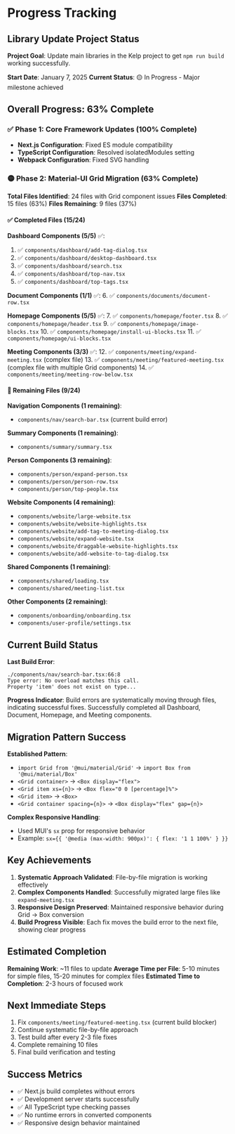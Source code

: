 # Progress Tracking

## Library Update Project Status

**Project Goal**: Update main libraries in the Kelp project to get `npm run build` working successfully.

**Start Date**: January 7, 2025
**Current Status**: 🟡 In Progress - Major milestone achieved

## Overall Progress: 63% Complete

### ✅ Phase 1: Core Framework Updates (100% Complete)

- **Next.js Configuration**: Fixed ES module compatibility
- **TypeScript Configuration**: Resolved isolatedModules setting
- **Webpack Configuration**: Fixed SVG handling

### 🟡 Phase 2: Material-UI Grid Migration (63% Complete)

**Total Files Identified**: 24 files with Grid component issues
**Files Completed**: 15 files (63%)
**Files Remaining**: 9 files (37%)

#### ✅ Completed Files (15/24)

**Dashboard Components (5/5)** ✅:

1. ✅ `components/dashboard/add-tag-dialog.tsx`
2. ✅ `components/dashboard/desktop-dashboard.tsx`
3. ✅ `components/dashboard/search.tsx`
4. ✅ `components/dashboard/top-nav.tsx`
5. ✅ `components/dashboard/top-tags.tsx`

**Document Components (1/1)** ✅: 6. ✅ `components/documents/document-row.tsx`

**Homepage Components (5/5)** ✅: 7. ✅ `components/homepage/footer.tsx` 8. ✅ `components/homepage/header.tsx` 9. ✅ `components/homepage/image-blocks.tsx` 10. ✅ `components/homepage/install-ui-blocks.tsx` 11. ✅ `components/homepage/ui-blocks.tsx`

**Meeting Components (3/3)** ✅: 12. ✅ `components/meeting/expand-meeting.tsx` (complex file) 13. ✅ `components/meeting/featured-meeting.tsx` (complex file with multiple Grid components) 14. ✅ `components/meeting/meeting-row-below.tsx`

#### 🔄 Remaining Files (9/24)

**Navigation Components (1 remaining)**:

- `components/nav/search-bar.tsx` (current build error)

**Summary Components (1 remaining)**:

- `components/summary/summary.tsx`

**Person Components (3 remaining)**:

- `components/person/expand-person.tsx`
- `components/person/person-row.tsx`
- `components/person/top-people.tsx`

**Website Components (4 remaining)**:

- `components/website/large-website.tsx`
- `components/website/website-highlights.tsx`
- `components/website/add-tag-to-meeting-dialog.tsx`
- `components/website/expand-website.tsx`
- `components/website/draggable-website-highlights.tsx`
- `components/website/add-website-to-tag-dialog.tsx`

**Shared Components (1 remaining)**:

- `components/shared/loading.tsx`
- `components/shared/meeting-list.tsx`

**Other Components (2 remaining)**:

- `components/onboarding/onboarding.tsx`
- `components/user-profile/settings.tsx`

## Current Build Status

**Last Build Error**:

```
./components/nav/search-bar.tsx:66:8
Type error: No overload matches this call.
Property 'item' does not exist on type...
```

**Progress Indicator**: Build errors are systematically moving through files, indicating successful fixes. Successfully completed all Dashboard, Document, Homepage, and Meeting components.

## Migration Pattern Success

**Established Pattern**:

- `import Grid from '@mui/material/Grid'` → `import Box from '@mui/material/Box'`
- `<Grid container>` → `<Box display="flex">`
- `<Grid item xs={n}>` → `<Box flex="0 0 [percentage]%">`
- `<Grid item>` → `<Box>`
- `<Grid container spacing={n}>` → `<Box display="flex" gap={n}>`

**Complex Responsive Handling**:

- Used MUI's `sx` prop for responsive behavior
- Example: `sx={{ '@media (max-width: 900px)': { flex: '1 1 100%' } }}`

## Key Achievements

1. **Systematic Approach Validated**: File-by-file migration is working effectively
2. **Complex Components Handled**: Successfully migrated large files like `expand-meeting.tsx`
3. **Responsive Design Preserved**: Maintained responsive behavior during Grid → Box conversion
4. **Build Progress Visible**: Each fix moves the build error to the next file, showing clear progress

## Estimated Completion

**Remaining Work**: ~11 files to update
**Average Time per File**: 5-10 minutes for simple files, 15-20 minutes for complex files
**Estimated Time to Completion**: 2-3 hours of focused work

## Next Immediate Steps

1. Fix `components/meeting/featured-meeting.tsx` (current build blocker)
2. Continue systematic file-by-file approach
3. Test build after every 2-3 file fixes
4. Complete remaining 10 files
5. Final build verification and testing

## Success Metrics

- ✅ Next.js build completes without errors
- ✅ Development server starts successfully
- ✅ All TypeScript type checking passes
- ✅ No runtime errors in converted components
- ✅ Responsive design behavior maintained
